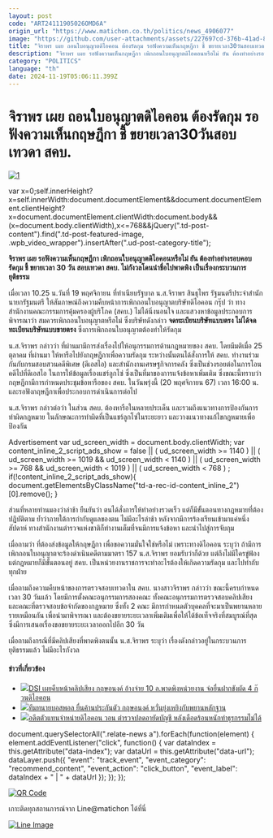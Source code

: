 ```yaml
---
layout: post
code: "ART24111905026OMD6A"
origin_url: "https://www.matichon.co.th/politics/news_4906077"
image: "https://github.com/user-attachments/assets/227697cd-376b-41ad-8fc3-00b0f7849db0"
title: "จิราพร เผย ถอนใบอนุญาตดิไอคอน ต้องรัดกุม รอฟังความเห็นกฤษฎีกา ชี้ ขยายเวลา30วันสอบเทวดา สคบ."
description: "จิราพร เผย รอฟังความเห็นกฤษฎีกา เพิกถอนใบอนุญาตดิไอคอนหรือไม่ ยัน ต้องทำอย่างรอบคอบรัดกุม ชี้ ขยายเวลา 30 วัน สอบเทวดา สคบ. ไม่กังวลโดนนำชื่อไปพาดพิง"
category: "POLITICS"
language: "th"
date: 2024-11-19T05:06:11.399Z
---
```


# จิราพร เผย ถอนใบอนุญาตดิไอคอน ต้องรัดกุม รอฟังความเห็นกฤษฎีกา ชี้ ขยายเวลา30วันสอบเทวดา สคบ.

[![](https://www.matichon.co.th/wp-content/uploads/2024/11/1-241.jpg "1")](https://www.matichon.co.th/wp-content/uploads/2024/11/1-241.jpg)

var x=0;self.innerHeight?x=self.innerWidth:document.documentElement&&document.documentElement.clientHeight?x=document.documentElement.clientWidth:document.body&&(x=document.body.clientWidth),x<=768&&jQuery(".td-post-content").find(".td-post-featured-image, .wpb\_video\_wrapper").insertAfter(".ud-post-category-title");

**จิราพร เผย รอฟังความเห็นกฤษฎีกา เพิกถอนใบอนุญาตดิไอคอนหรือไม่ ยัน ต้องทำอย่างรอบคอบรัดกุม ชี้ ขยายเวลา 30 วัน สอบเทวดา สคบ. ไม่กังวลโดนนำชื่อไปพาดพิง เป็นเรื่องกระบวนการยุติธรรม**

เมื่อเวลา 10.25 น.วันที่ 19 พฤศจิกายน ที่ทำเนียบรัฐบาล น.ส.จิราพร สินธุไพร รัฐมนตรีประจำสำนักนายกรัฐมนตรี ให้สัมภาษณ์ถึงความคืบหน้าการเพิกถอนใบอนุญาตบริษัทดิไอคอน กรุ๊ป ว่า ทางสำนักงานคณะกรรมการคุ้มครองผู้บริโภค (สคบ.) ไม่ได้นิ่งนอนใจ และแสวงหาข้อมูลประกอบการพิจารณาว่า สมควรเพิกถอนใบอนุญาตหรือไม่ ซึ่งบริษัทดังกล่าว **จดทะเบียนบริษัทแบบตรง ไม่ได้จดทะเบียนบริษัทแบบขายตรง** ซึ่งการเพิกถอนใบอนุญาตต้องทำให้รัดกุม

น.ส.จิราพร กล่าวว่า ที่ผ่านมามีการส่งเรื่องไปให้อนุกรรมการด้านกฎหมายของ สคบ. โดยมีมติเมื่อ 25 ตุลาคม ที่ผ่านมา ให้หารือไปยังกฤษฎีกาเพื่อความรัดกุม ระหว่างนั้นตนได้สั่งการให้ สคบ. ทำงานร่วมกันกับกรมสอบสวนคดีพิเศษ (ดีเอสไอ) และสำนักงานเศรษฐกิจการคลัง ซึ่งเป็นช่วงรอยต่อในการโอนคดีไปที่ดีเอสไอ ในการให้ข้อมูลเรื่องแชร์ลูกโซ่ ซึ่งเป็นที่มาของการแจ้งข้อหาเพิ่มเติม ซึ่งขณะนี้ทราบว่ากฤษฎีกามีการกำหนดประชุมข้อหารือของ สคบ. ในวันพรุ่งนี้ (20 พฤศจิกายน 67) เวลา 16:00 น. และรอฟังกฤษฎีกาเพื่อประกอบการดำเนินการต่อไป

น.ส.จิราพร กล่าวต่อว่า ในส่วน สคบ. ต้องหารือในหลายประเด็น และรวมถึงแนวทางการป้องกันการทำผิดกฎหมาย ในลักษณะการทำผิดที่เป็นแชร์ลูกโซ่ในระยะยาว และวางแนวทางแก้ไขกฎหมายเพื่อป้องกัน

Advertisement var ud\_screen\_width = document.body.clientWidth; var content\_inline\_2\_script\_ads\_show = false || ( ud\_screen\_width >= 1140 ) || ( ud\_screen\_width >= 1019 && ud\_screen\_width < 1140 ) || ( ud\_screen\_width >= 768 && ud\_screen\_width < 1019 ) || ( ud\_screen\_width < 768 ) ; if(!content\_inline\_2\_script\_ads\_show){ document.getElementsByClassName("td-a-rec-id-content\_inline\_2")\[0\].remove(); }

ส่วนที่หลายท่านมองว่าล่าช้า ยืนยันว่า ตนได้สั่งการให้ทำอย่างรวดเร็ว แต่ก็มีขั้นตอนทางกฎหมายที่ต้องปฏิบัติตาม ย้ำว่าภายใต้การกำกับดูแลของตน ไม่มีอะไรล่าช้า หลังจากมีการร้องเรียนเข้ามาแค่หนึ่งสัปดาห์ ทางสำนักงานตำรวจแห่งชาติก็ทำงานเต็มที่จนมีการแจ้งข้อหา และนำไปสู่การจับกุม

เมื่อถามว่า ที่ต้องส่งข้อมูลให้กฤษฎีกา เพื่อขอความมั่นใจใช่หรือไม่ เพราะทางดิไอคอน ระบุว่า ถ้ามีการเพิกถอนใบอนุญาตจะร้องดำเนินคดีตามมาตรา 157 น.ส.จิราพร ยอมรับว่าก็ด้วย แต่ถึงไม่มีใครขู่ฟ้อง แต่กฎหมายก็มีขั้นตอนอยู่ สคบ. เป็นหน่วยงานราชการจะทำอะไรต้องให้เกิดความรัดกุม และไปทำกับทุกฝ่าย

เมื่อถามถึงความคืบหน้าของการตรวจสอบเทวดาใน สคบ. นางสาวจิราพร กล่าวว่า ขณะนี้ครบกำหนดเวลา 30 วันแล้ว โดยมีการตั้งคณะอนุกรรมการสองคณะ ทั้งคณะอนุกรรมการตรวจสอบคลิปเสียง และคณะที่ตรวจสอบข้อจำกัดของกฎหมาย ซึ่งทั้ง 2 คณะ มีการกำหนดตัวบุคคลที่จะมาเป็นพยานหลายรายเหมือนกัน เพื่อนำมาพิจารณา และต้องขยายระยะเวลาเพิ่มเติมเพื่อให้ได้ข้อเท็จจริงที่สมบูรณ์ที่สุด ซึ่งมีการเสนอเรื่องขอขยายระยะเวลาออกไปอีก 30 วัน

เมื่อถามถึงกรณีที่มีคลิปเสียงที่พาดพิงตนนั้น น.ส.จิราพร ระบุว่า เรื่องดังกล่าวอยู่ในกระบวนการยุติธรรมแล้ว ไม่มีอะไรกังวล

#### ข่าวที่เกี่ยวข้อง

*   [![](https://www.matichon.co.th/wp-content/uploads/2024/11/dsi728.jpg)DSI เผยคืบหน้าคลิปเสียง กฤษอนงค์ อ้างจ่าย 10 ล.พาดพิงหน่วยงาน จ่อยื่นฝากขังผัด 4 ก๊วนดิไอคอน](https://www.matichon.co.th/local/crime/news_4904615)
*   [![](https://www.matichon.co.th/wp-content/uploads/2024/11/dkl12-wed.jpg)ทีมทนายบอสพอล ยื่นค้านประกันตัว กฤษอนงค์ หวั่นยุ่งเหยิงกับพยานหลักฐาน](https://www.matichon.co.th/local/crime/news_4904440)
*   [![](https://www.matichon.co.th/wp-content/uploads/2024/11/dkl11-wed.jpg)อดีตตัวแทนจำหน่ายดิไอคอน วอน ตำรวจปลดอายัดบัญชี หลังเดือดร้อนหนักทำธุรกรรมไม่ได้](https://www.matichon.co.th/local/crime/news_4904364)

document.querySelectorAll(".relate-news a").forEach(function(element) { element.addEventListener("click", function() { var dataIndex = this.getAttribute("data-index"); var dataUrl = this.getAttribute("data-url"); dataLayer.push({ "event": "track\_event", "event\_category": "recommend\_content", "event\_action": "click\_button", "event\_label": dataIndex + " | " + dataUrl }); }); });

[![QR Code](https://www.matichon.co.th/wp-content/uploads/2023/07/wob1371z.jpg)](https://lin.ee/ht0nDxX)

เกาะติดทุกสถานการณ์จาก Line@matichon ได้ที่นี่

[![Line Image](https://www.matichon.co.th/wp-content/uploads/2023/07/th.png)](https://lin.ee/ht0nDxX)